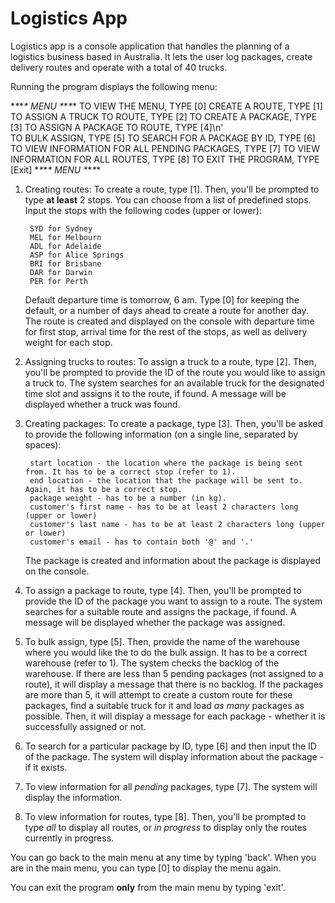 # Logistics App

Logistics app is a console application that handles the planning of a logistics business based in Australia.
It lets the user log packages, create delivery routes and operate with a total of 40 trucks.

Running the program displays the following menu:

\*_\*_\*_\* MENU \*_\*_\*_\*
TO VIEW THE MENU, TYPE [0]
CREATE A ROUTE, TYPE [1]
TO ASSIGN A TRUCK TO ROUTE, TYPE [2]
TO CREATE A PACKAGE, TYPE [3]
TO ASSIGN A PACKAGE TO ROUTE, TYPE [4]\n' \
TO BULK ASSIGN, TYPE [5]
TO SEARCH FOR A PACKAGE BY ID, TYPE [6]
TO VIEW INFORMATION FOR ALL PENDING PACKAGES, TYPE [7]
TO VIEW INFORMATION FOR ALL ROUTES, TYPE [8]
TO EXIT THE PROGRAM, TYPE [Exit]
\*_\*_\*_\* MENU \*_\*_\*_\*

1. Creating routes:
    To create a route, type [1]. Then, you'll be prompted to type **at least** 2 stops. You can choose from a list of predefined stops. Input the stops with the following codes (upper or lower):

        SYD for Sydney
        MEL for Melbourn
        ADL for Adelaide
        ASP for Alice Springs
        BRI for Brisbane
        DAR for Darwin
        PER for Perth

    Default departure time is tomorrow, 6 am. Type [0] for keeping the default, or a number of days ahead to create a route for another day.
    The route is created and displayed on the console with departure time for first stop, arrival time for the rest of the stops, as well as delivery weight for each stop.

2. Assigning trucks to routes:
    To assign a truck to a route, type [2]. Then, you'll be prompted to provide the ID of the route you would like to assign a truck to.
    The system searches for an available truck for the designated time slot and assigns it to the route, if found.
    A message will be displayed whether a truck was found.

3. Creating packages:
    To create a package, type [3]. Then, you'll be asked to provide the following information (on a single line, separated by spaces):

        start location - the location where the package is being sent from. It has to be a correct stop (refer to 1).
        end location - the location that the package will be sent to. Again, it has to be a correct stop.
        package weight - has to be a number (in kg).
        customer's first name - has to be at least 2 characters long (upper or lower)
        customer's last name - has to be at least 2 characters long (upper or lower)
        customer's email - has to contain both '@' and '.'

    The package is created and information about the package is displayed on the console.

4. To assign a package to route, type [4]. Then, you'll be prompted to provide the ID of the package you want to assign to a route.
    The system searches for a suitable route and assigns the package, if found. A message will be displayed whether the package was assigned.

5. To bulk assign, type [5]. Then, provide the name of the warehouse where you would like the to do the bulk assign. It has to be a correct warehouse (refer to 1).
    The system checks the backlog of the warehouse. If there are less than 5 pending packages (not assigned to a route), it will display a message that there is no backlog.
    If the packages are more than 5, it will attempt to create a custom route for these packages, find a suitable truck for it and load _as many_ packages as possible. Then, it will display a message for each package - whether it is successfully assigned or not.

6. To search for a particular package by ID, type [6] and then input the ID of the package. The system will display information about the package - if it exists.

7. To view information for all _pending_ packages, type [7]. The system will display the information.

8. To view information for routes, type [8]. Then, you'll be prompted to type _all_ to display all routes, or _in progress_ to display only the routes currently in progress.

You can go back to the main menu at any time by typing 'back'.
When you are in the main menu, you can type [0] to display the menu again.

You can exit the program **only** from the main menu by typing 'exit'.
